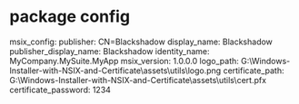 

# package config

msix_config:
  publisher: CN=Blackshadow
  display_name: Blackshadow
  publisher_display_name: Blackshadow
  identity_name: MyCompany.MySuite.MyApp
  msix_version: 1.0.0.0
  logo_path: G:\Windows-Installer-with-NSIX-and-Certificate\assets\utils\logo.png
  certificate_path: G:\Windows-Installer-with-NSIX-and-Certificate\assets\utils\cert.pfx
  certificate_password: 1234
